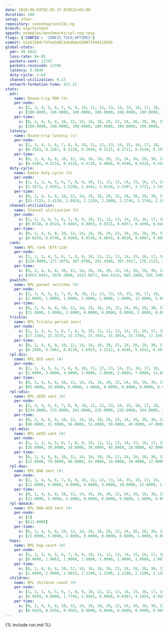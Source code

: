 ```yaml
---
date: 2018-06-03T02:02:37.878521+02:00
duration: 240
setup: other
repository: simonduq/contiki-ng
branch: wip/testbed
xppath: examples/benchmarks/rpl-req-resp
flags: {'CONFIG': 'CONFIG_TSCH_OPTIMS2'}
commit: b1a6120dcfd7ee5d8114edbda53007f444125b5b
global-stats:
  pdr: 99.9922
  loss-rate: 8e-05
  packets-sent: 12747
  packets-received: 12746
  latency: 0.4040
  duty-cycle: 2.64
  channel-utilization: 0.13
  network-formation-time: 432.22
stats:
  pdr:
    name: Round-trip PDR (%)
    per-node:
      x: [2, 3, 4, 5, 6, 7, 8, 9, 10, 11, 12, 13, 14, 15, 16, 17, 18, 19, 20, 21, 22, 23, 24, 25]
      y: [100.0000, 100.0000, 100.0000, 100.0000, 100.0000, 100.0000, 100.0000, 100.0000, 99.8188, 100.0000, 100.0000, 100.0000, 100.0000, 100.0000, 100.0000, 100.0000, 100.0000, 100.0000, 100.0000, 100.0000, 100.0000, 100.0000, 100.0000, 100.0000]
    per-time:
      x: [0, 2, 4, 6, 8, 10, 12, 14, 16, 18, 20, 22, 24, 26, 28, 30, 32, 34, 36, 38, 40, 42, 44, 46, 48, 50, 52, 54, 56, 58, 60, 62, 64, 66, 68, 70, 72, 74, 76, 78, 80, 82, 84, 86, 88, 90, 92, 94, 96, 98, 100, 102, 104, 106, 108, 110, 112, 114, 116, 118, 120, 122, 124, 126, 128, 130, 132, 134, 136, 138, 140, 142, 144, 146, 148, 150, 152, 154, 156, 158, 160, 162, 164, 166, 168, 170, 172, 174, 176, 178, 180, 182, 184, 186, 188, 190, 192, 194, 196, 198, 200, 202, 204, 206, 208, 210, 212]
      y: [100.0000, 100.0000, 100.0000, 100.0000, 100.0000, 100.0000, 100.0000, 100.0000, 100.0000, 100.0000, 100.0000, 100.0000, 100.0000, 100.0000, 100.0000, 100.0000, 100.0000, 100.0000, 100.0000, 100.0000, 99.1667, 100.0000, 100.0000, 100.0000, 100.0000, 100.0000, 100.0000, 100.0000, 100.0000, 100.0000, 100.0000, 100.0000, 100.0000, 100.0000, 100.0000, 100.0000, 100.0000, 100.0000, 100.0000, 100.0000, 100.0000, 100.0000, 100.0000, 100.0000, 100.0000, 100.0000, 100.0000, 100.0000, 100.0000, 100.0000, 100.0000, 100.0000, 100.0000, 100.0000, 100.0000, 100.0000, 100.0000, 100.0000, 100.0000, 100.0000, 100.0000, 100.0000, 100.0000, 100.0000, 100.0000, 100.0000, 100.0000, 100.0000, 100.0000, 100.0000, 100.0000, 100.0000, 100.0000, 100.0000, 100.0000, 100.0000, 100.0000, 100.0000, 100.0000, 100.0000, 100.0000, 100.0000, 100.0000, 100.0000, 100.0000, 100.0000, 100.0000, 100.0000, 100.0000, 100.0000, 100.0000, 100.0000, 100.0000, 100.0000, 100.0000, 100.0000, 100.0000, 100.0000, 100.0000, 100.0000, 100.0000, 100.0000, 100.0000, 100.0000, 100.0000, 100.0000, 100.0000]
  latency:
    name: Round-trip latency (s)
    per-node:
      x: [2, 3, 4, 5, 6, 7, 8, 9, 10, 11, 12, 13, 14, 15, 16, 17, 18, 19, 20, 21, 22, 23, 24, 25]
      y: [0.2543, 0.2267, 0.2128, 0.2699, 0.2125, 0.2711, 0.4149, 0.3978, 0.3142, 0.3684, 0.2726, 0.3755, 0.4445, 0.4274, 0.3606, 0.4866, 0.4746, 0.4397, 0.5336, 0.5204, 0.5033, 0.6073, 0.6489, 0.6207]
    per-time:
      x: [0, 2, 4, 6, 8, 10, 12, 14, 16, 18, 20, 22, 24, 26, 28, 30, 32, 34, 36, 38, 40, 42, 44, 46, 48, 50, 52, 54, 56, 58, 60, 62, 64, 66, 68, 70, 72, 74, 76, 78, 80, 82, 84, 86, 88, 90, 92, 94, 96, 98, 100, 102, 104, 106, 108, 110, 112, 114, 116, 118, 120, 122, 124, 126, 128, 130, 132, 134, 136, 138, 140, 142, 144, 146, 148, 150, 152, 154, 156, 158, 160, 162, 164, 166, 168, 170, 172, 174, 176, 178, 180, 182, 184, 186, 188, 190, 192, 194, 196, 198, 200, 202, 204, 206, 208, 210, 212]
      y: [0.4305, 0.4216, 0.4126, 0.4130, 0.4068, 0.4340, 0.4316, 0.4183, 0.4303, 0.4480, 0.4742, 0.4330, 0.4348, 0.4368, 0.4161, 0.4182, 0.4256, 0.4063, 0.4135, 0.4353, 0.4182, 0.4138, 0.4055, 0.4173, 0.4220, 0.4047, 0.4010, 0.4252, 0.3945, 0.4135, 0.4208, 0.4223, 0.4045, 0.4048, 0.4063, 0.3862, 0.3776, 0.4006, 0.3911, 0.4047, 0.4062, 0.4014, 0.3742, 0.4063, 0.4461, 0.4458, 0.4250, 0.3820, 0.3844, 0.3779, 0.3915, 0.3613, 0.3952, 0.3728, 0.3833, 0.3901, 0.4030, 0.3763, 0.3858, 0.3779, 0.3718, 0.3619, 0.3948, 0.4073, 0.4209, 0.4101, 0.4028, 0.3964, 0.4087, 0.3934, 0.3944, 0.3902, 0.4055, 0.3949, 0.3993, 0.3905, 0.3806, 0.3885, 0.3671, 0.3796, 0.4202, 0.4415, 0.4341, 0.4087, 0.4019, 0.4070, 0.3845, 0.3861, 0.3931, 0.3805, 0.4095, 0.4040, 0.3967, 0.3718, 0.3910, 0.3679, 0.3752, 0.3969, 0.3854, 0.4161, 0.3892, 0.4054, 0.3972, 0.3918, 0.4117, 0.4286, 0.4411]
  duty-cycle:
    name: Radio duty cycle (%)
    per-node:
      x: [1, 2, 3, 4, 5, 6, 7, 8, 9, 10, 11, 12, 13, 14, 15, 16, 17, 18, 19, 20, 21, 22, 23, 24, 25]
      y: [2.2671, 2.4551, 2.5298, 2.4442, 2.6318, 2.5307, 3.1731, 2.5448, 2.4011, 2.3040, 2.5127, 2.4886, 2.7441, 2.4704, 2.6775, 2.7043, 2.5307, 2.6635, 2.6649, 2.5435, 2.6845, 2.5953, 2.7994, 2.6412, 2.7178]
    per-time:
      x: [0, 2, 4, 6, 8, 10, 12, 14, 16, 18, 20, 22, 24, 26, 28, 30, 32, 34, 36, 38, 40, 42, 44, 46, 48, 50, 52, 54, 56, 58, 60, 62, 64, 66, 68, 70, 72, 74, 76, 78, 80, 82, 84, 86, 88, 90, 92, 94, 96, 98, 100, 102, 104, 106, 108, 110, 112, 114, 116, 118, 120, 122, 124, 126, 128, 130, 132, 134, 136, 138, 140, 142, 144, 146, 148, 150, 152, 154, 156, 158, 160, 162, 164, 166, 168, 170, 172, 174, 176, 178, 180, 182, 184, 186, 188, 190, 192, 194, 196, 198, 200, 202, 204, 206, 208, 210, 212, 214, 216, 218, 220, 222, 224, 226, 228, 230, 232, 234, 236, 238, 240]
      y: [51.7125, 3.4138, 2.8928, 2.1239, 2.2000, 2.1746, 2.1744, 2.1855, 2.1657, 2.1750, 2.1795, 2.1831, 2.1665, 2.1867, 2.2007, 2.2043, 2.1793, 2.1847, 2.1631, 2.1880, 2.1822, 2.1648, 2.1860, 2.1797, 2.1791, 2.1844, 2.1851, 2.1768, 2.1829, 2.1892, 2.1733, 2.1831, 2.1656, 2.1654, 2.1943, 2.1777, 2.1715, 2.1732, 2.1702, 2.1600, 2.1685, 2.1752, 2.1740, 2.2110, 2.1844, 2.1862, 2.9395, 3.0369, 3.1075, 3.0418, 2.2022, 2.1858, 2.1689, 2.1872, 2.1789, 2.1714, 2.1817, 2.1681, 2.1899, 2.1627, 2.1906, 2.1862, 2.1891, 2.1705, 2.1650, 2.1779, 2.1735, 2.1835, 2.1851, 2.1819, 2.1771, 2.1690, 2.1778, 2.1651, 2.1625, 2.1771, 2.1818, 2.1759, 2.1860, 2.1712, 2.1649, 2.1645, 2.1503, 2.1832, 2.1986, 2.2289, 2.2244, 2.2254, 2.1992, 2.2196, 2.1689, 2.1802, 2.1793, 2.1805, 2.1921, 2.1692, 2.1778, 2.1809, 2.1917, 2.1838, 2.1825, 2.1667, 2.1731, 2.1770, 2.1879, 2.1846, 2.1760, 2.1953, 2.1793, 2.2444, 2.1888, 2.1004, 2.0470, 2.1432, 2.2060, 2.2604, 2.1949, 2.0871, 2.0380, 2.0256, null]
  channel-utilization:
    name: Channel utilization (%)
    per-node:
      x: [1, 2, 3, 4, 5, 6, 7, 8, 9, 10, 11, 12, 13, 14, 15, 16, 17, 18, 19, 20, 21, 22, 23, 24, 25]
      y: [0.0738, 0.0324, 0.0465, 0.0893, 0.0325, 0.0457, 0.4396, 0.0489, 0.0348, 0.0419, 0.0388, 0.0563, 0.0541, 0.0353, 0.1547, 0.1378, 0.0528, 0.0629, 0.0499, 0.0425, 0.0540, 0.0651, 0.0414, 0.0324, 0.0332]
    per-time:
      x: [0, 2, 4, 6, 8, 10, 12, 14, 16, 18, 20, 22, 24, 26, 28, 30, 32, 34, 36, 38, 40, 42, 44, 46, 48, 50, 52, 54, 56, 58, 60, 62, 64, 66, 68, 70, 72, 74, 76, 78, 80, 82, 84, 86, 88, 90, 92, 94, 96, 98, 100, 102, 104, 106, 108, 110, 112, 114, 116, 118, 120, 122, 124, 126, 128, 130, 132, 134, 136, 138, 140, 142, 144, 146, 148, 150, 152, 154, 156, 158, 160, 162, 164, 166, 168, 170, 172, 174, 176, 178, 180, 182, 184, 186, 188, 190, 192, 194, 196, 198, 200, 202, 204, 206, 208, 210, 212, 214, 216, 218, 220, 222, 224, 226, 228, 230, 232, 234, 236, 238, 240]
      y: [0.0250, 0.0796, 0.0389, 0.0530, 0.0859, 0.0820, 0.0807, 0.0850, 0.0798, 0.0822, 0.0857, 0.0856, 0.0805, 0.0891, 0.0930, 0.0948, 0.0854, 0.0858, 0.0788, 0.0880, 0.0856, 0.0798, 0.0866, 0.0843, 0.0826, 0.0867, 0.0858, 0.0830, 0.0856, 0.0878, 0.0814, 0.0859, 0.0792, 0.0788, 0.0894, 0.0829, 0.0801, 0.0815, 0.0798, 0.0768, 0.0792, 0.0828, 0.0806, 0.0926, 0.0837, 0.0830, 0.3837, 0.3918, 0.4249, 0.4008, 0.0882, 0.0831, 0.0781, 0.0823, 0.0812, 0.0802, 0.0832, 0.0796, 0.0868, 0.0759, 0.0861, 0.0843, 0.0864, 0.0791, 0.0784, 0.0824, 0.0809, 0.0863, 0.0864, 0.0836, 0.0825, 0.0806, 0.0820, 0.0784, 0.0786, 0.0820, 0.0858, 0.0816, 0.0845, 0.0790, 0.0784, 0.0792, 0.0734, 0.0851, 0.0900, 0.0966, 0.0937, 0.0948, 0.0854, 0.0931, 0.0774, 0.0819, 0.0819, 0.0825, 0.0856, 0.0770, 0.0802, 0.0795, 0.0841, 0.0833, 0.0836, 0.0788, 0.0806, 0.0820, 0.0852, 0.0841, 0.0807, 0.0893, 0.0830, 0.0595, 0.0254, 0.0025, 0.0281, 0.0530, 0.0783, 0.0974, 0.0837, 0.0444, 0.0261, 0.0221, null]
  rank:
    name: RPL rank (ETX-128)
    per-node:
      x: [1, 2, 3, 4, 5, 6, 7, 8, 9, 10, 11, 12, 13, 14, 15, 16, 17, 18, 19, 20, 21, 22, 23, 24, 25]
      y: [128.0000, 277.1079, 307.0708, 261.4500, 307.3417, 278.1125, 270.6421, 2966.3629, 1817.3868, 965.2317, 704.8672, 388.2614, 2025.0824, 3329.9042, 502.0868, 1814.8468, 575.1800, 4043.4104, 2926.4380, 3872.7164, 687.3195, 2971.4517, 1800.2907, 1836.8588, 844.9516]
    per-time:
      x: [0, 2, 4, 6, 8, 10, 12, 14, 16, 18, 20, 22, 24, 26, 28, 30, 32, 34, 36, 38, 40, 42, 44, 46, 48, 50, 52, 54, 56, 58, 60, 62, 64, 66, 68, 70, 72, 74, 76, 78, 80, 82, 84, 86, 88, 90, 92, 94, 96, 98, 100, 102, 104, 106, 108, 110, 112, 114, 116, 118, 120, 122, 124, 126, 128, 130, 132, 134, 136, 138, 140, 142, 144, 146, 148, 150, 152, 154, 156, 158, 160, 162, 164, 166, 168, 170, 172, 174, 176, 178, 180, 182, 184, 186, 188, 190, 192, 194, 196, 198, 200, 202, 204, 206, 208, 210, 212, 214, 216, 218, 220, 222, 224, 226, 228, 230, 232, 234, 236, 238, 240]
      y: [4553.6842, 5076.3800, 3413.8077, 844.4314, 665.1000, 591.3400, 561.9020, 531.5400, 508.8000, 511.6600, 492.8800, 481.8235, 473.3800, 528.7059, 534.3725, 531.3922, 527.9216, 526.5490, 527.6923, 503.7800, 504.1154, 487.5686, 472.5600, 464.3725, 471.7647, 474.5000, 485.6000, 510.7000, 524.5200, 546.1154, 538.5882, 538.7647, 503.2308, 519.0784, 513.7400, 509.4510, 495.9804, 484.3333, 480.2000, 474.7885, 463.1961, 463.1961, 467.7692, 463.9800, 463.5200, 468.9800, 325.7048, 292.0821, 289.1867, 292.3489, 491.1667, 469.5000, 465.6400, 448.9800, 451.2800, 453.8077, 445.7059, 447.9600, 449.6400, 457.5000, 453.3000, 457.1346, 448.1200, 448.3922, 453.4400, 452.5800, 470.4706, 467.0962, 450.3800, 446.4510, 452.2000, 455.1600, 459.5490, 452.5577, 444.9200, 447.5600, 454.4706, 451.4200, 459.4706, 475.7800, 484.6600, 487.7647, 486.8679, 483.4200, 484.9091, 486.4200, 515.4800, 508.0980, 501.1000, 502.6078, 503.9259, 459.9600, 466.9000, 469.0800, 474.1923, 456.7400, 458.9600, 448.1176, 444.4510, 445.9038, 438.3800, 444.7800, 453.0392, 455.7059, 449.5294, 444.1400, 445.8235, 457.2115, 449.4510, 202.2331, 178.7684, 280.8686, 964.7609, 14713.2821, 19451.8925, 16011.7978, 8836.7361, 5177.5088, 3103.9615, 626.4286, null]
  pswitch:
    name: RPL parent switches (#)
    per-node:
      x: [2, 3, 4, 5, 6, 7, 8, 9, 10, 11, 12, 13, 14, 15, 16, 17, 18, 19, 20, 21, 22, 23, 24, 25]
      y: [2.0000, 1.0000, 1.0000, 1.0000, 1.0000, 1.0000, 12.0000, 5.0000, 6.0000, 2.0000, 2.0000, 11.0000, 14.0000, 3.0000, 5.0000, 11.0000, 20.0000, 15.0000, 20.0000, 3.0000, 13.0000, 18.0000, 15.0000, 10.0000]
    per-time:
      x: [0, 2, 4, 6, 8, 10, 12, 14, 16, 18, 20, 22, 24, 26, 28, 30, 32, 34, 36, 38, 40, 42, 44, 46, 48, 50, 52, 54, 56, 58, 60, 62, 64, 66, 68, 70, 72, 74, 76, 78, 80, 82, 84, 86, 88, 90, 92, 94, 96, 98, 100, 102, 104, 106, 108, 110, 112, 114, 116, 118, 120, 122, 124, 126, 128, 130, 132, 134, 136, 138, 140, 142, 144, 146, 148, 150, 152, 154, 156, 158, 160, 162, 164, 166, 168, 170, 172, 174, 176, 178, 180, 182, 184, 186, 188, 190, 192, 194, 196, 198, 200, 202, 204, 206, 208, 210, 212, 214, 216, 218, 220, 222, 224, 226, 228, 230, 232, 234, 236, 238, 240]
      y: [21.0000, 5.0000, 2.0000, 0.0000, 0.0000, 0.0000, 1.0000, 0.0000, 0.0000, 0.0000, 1.0000, 0.0000, 0.0000, 1.0000, 1.0000, 1.0000, 1.0000, 2.0000, 1.0000, 1.0000, 1.0000, 1.0000, 0.0000, 1.0000, 1.0000, 0.0000, 0.0000, 0.0000, 1.0000, 1.0000, 1.0000, 3.0000, 0.0000, 1.0000, 1.0000, 0.0000, 1.0000, 1.0000, 1.0000, 1.0000, 1.0000, 1.0000, 2.0000, 0.0000, 0.0000, 0.0000, 0.0000, 0.0000, 0.0000, 1.0000, 3.0000, 2.0000, 0.0000, 0.0000, 0.0000, 2.0000, 1.0000, 0.0000, 0.0000, 0.0000, 0.0000, 2.0000, 0.0000, 1.0000, 0.0000, 0.0000, 2.0000, 1.0000, 0.0000, 1.0000, 0.0000, 0.0000, 2.0000, 1.0000, 0.0000, 0.0000, 1.0000, 0.0000, 1.0000, 0.0000, 0.0000, 1.0000, 3.0000, 2.0000, 3.0000, 0.0000, 0.0000, 1.0000, 0.0000, 1.0000, 4.0000, 0.0000, 0.0000, 0.0000, 2.0000, 0.0000, 0.0000, 1.0000, 1.0000, 2.0000, 0.0000, 0.0000, 1.0000, 1.0000, 1.0000, 0.0000, 2.0000, 2.0000, 1.0000, 0.0000, 0.0000, 1.0000, 7.0000, 13.0000, 25.0000, 23.0000, 10.0000, 3.0000, 1.0000, 1.0000, 0.0000]
  trickle:
    name: RPL Trickle period (min)
    per-node:
      x: [1, 2, 3, 4, 5, 6, 7, 8, 9, 10, 11, 12, 13, 14, 15, 16, 17, 18, 19, 20, 21, 22, 23, 24, 25]
      y: [17.2383, 15.3575, 15.3793, 15.3941, 15.3054, 15.7366, 17.1691, 15.7894, 15.3625, 15.2340, 15.2623, 15.1807, 14.6674, 14.3690, 15.2692, 14.8810, 15.3595, 16.0325, 14.5879, 14.1750, 15.3880, 14.1942, 15.0113, 14.7574, 15.4591]
    per-time:
      x: [0, 2, 4, 6, 8, 10, 12, 14, 16, 18, 20, 22, 24, 26, 28, 30, 32, 34, 36, 38, 40, 42, 44, 46, 48, 50, 52, 54, 56, 58, 60, 62, 64, 66, 68, 70, 72, 74, 76, 78, 80, 82, 84, 86, 88, 90, 92, 94, 96, 98, 100, 102, 104, 106, 108, 110, 112, 114, 116, 118, 120, 122, 124, 126, 128, 130, 132, 134, 136, 138, 140, 142, 144, 146, 148, 150, 152, 154, 156, 158, 160, 162, 164, 166, 168, 170, 172, 174, 176, 178, 180, 182, 184, 186, 188, 190, 192, 194, 196, 198, 200, 202, 204, 206, 208, 210, 212, 214, 216, 218, 220, 222, 224, 226, 228, 230, 232, 234, 236, 238, 240]
      y: [0.2946, 0.5461, 0.8139, 1.6919, 3.2222, 4.4346, 5.3542, 8.3012, 8.4760, 9.2624, 9.7867, 14.2209, 16.7772, 17.3049, 17.4763, 17.4763, 17.4763, 17.4763, 17.4763, 17.4763, 17.4763, 17.4763, 17.4763, 17.4763, 17.4763, 17.4763, 17.4763, 17.4763, 17.4763, 17.4763, 17.4763, 17.4763, 17.4763, 17.4763, 17.4763, 17.4763, 17.4763, 17.4763, 17.4763, 17.4763, 17.4763, 17.4763, 17.4763, 17.4763, 17.4763, 17.4763, 17.4763, 17.4763, 17.4763, 17.4763, 17.4763, 17.4763, 17.4763, 17.4763, 17.4763, 17.4763, 17.4763, 17.4763, 17.4763, 17.4763, 17.4763, 17.4763, 17.4763, 17.4763, 17.4763, 17.4763, 17.4763, 17.4763, 17.4763, 17.4763, 17.4763, 17.4763, 17.4763, 17.4763, 17.4763, 17.4763, 17.4763, 17.4763, 17.4763, 17.4763, 17.4763, 17.4763, 17.4763, 17.4763, 17.4763, 17.4763, 17.4763, 17.4763, 17.4763, 17.4763, 17.4763, 17.4763, 17.4763, 17.4763, 17.4763, 17.4763, 17.4763, 17.4763, 17.4763, 17.4763, 17.4763, 17.4763, 17.4763, 17.4763, 17.4763, 17.4763, 17.4763, 17.4763, 17.4763, 17.4763, 17.4763, 17.4763, 16.8655, 5.3388, 3.4177, 2.5711, 1.2478, 2.3618, 3.0720, 3.6836, null]
  rpl-dis:
    name: RPL DIS sent (#)
    per-node:
      x: [2, 3, 4, 5, 6, 7, 8, 9, 10, 11, 12, 13, 14, 15, 16, 17, 18, 19, 20, 21, 22, 23, 24, 25]
      y: [1.0000, 3.0000, 4.0000, 3.0000, 2.0000, 2.0000, 7.0000, 14.0000, 5.0000, 3.0000, 2.0000, 6.0000, 5.0000, 4.0000, 4.0000, 3.0000, 10.0000, 9.0000, 8.0000, 4.0000, 6.0000, 10.0000, 8.0000, 6.0000]
    per-time:
      x: [0, 2, 4, 6, 8, 10, 12, 14, 16, 18, 20, 22, 24, 26, 28, 30, 32, 34, 36, 38, 40, 42, 44, 46, 48, 50, 52, 54, 56, 58, 60, 62, 64, 66, 68, 70, 72, 74, 76, 78, 80, 82, 84, 86, 88, 90, 92, 94, 96, 98, 100, 102, 104, 106, 108, 110, 112, 114, 116, 118, 120, 122, 124, 126, 128, 130, 132, 134, 136, 138, 140, 142, 144, 146, 148, 150, 152, 154, 156, 158, 160, 162, 164, 166, 168, 170, 172, 174, 176, 178, 180, 182, 184, 186, 188, 190, 192, 194, 196, 198, 200, 202, 204, 206, 208, 210, 212, 214, 216, 218, 220, 222, 224, 226, 228, 230, 232, 234, 236]
      y: [85.0000, 18.0000, 6.0000, 1.0000, 0.0000, 0.0000, 0.0000, 0.0000, 0.0000, 0.0000, 0.0000, 0.0000, 0.0000, 0.0000, 0.0000, 0.0000, 0.0000, 0.0000, 0.0000, 0.0000, 0.0000, 0.0000, 0.0000, 0.0000, 0.0000, 0.0000, 0.0000, 0.0000, 0.0000, 0.0000, 0.0000, 0.0000, 0.0000, 0.0000, 0.0000, 0.0000, 0.0000, 0.0000, 0.0000, 0.0000, 0.0000, 0.0000, 0.0000, 0.0000, 0.0000, 0.0000, 0.0000, 0.0000, 0.0000, 0.0000, 0.0000, 0.0000, 0.0000, 0.0000, 0.0000, 0.0000, 0.0000, 0.0000, 0.0000, 0.0000, 0.0000, 0.0000, 0.0000, 0.0000, 0.0000, 0.0000, 0.0000, 0.0000, 0.0000, 0.0000, 0.0000, 0.0000, 0.0000, 0.0000, 0.0000, 0.0000, 0.0000, 0.0000, 0.0000, 0.0000, 0.0000, 0.0000, 0.0000, 0.0000, 0.0000, 0.0000, 0.0000, 0.0000, 0.0000, 0.0000, 0.0000, 0.0000, 0.0000, 0.0000, 0.0000, 0.0000, 0.0000, 0.0000, 0.0000, 0.0000, 0.0000, 0.0000, 0.0000, 0.0000, 0.0000, 0.0000, 0.0000, 0.0000, 0.0000, 0.0000, 0.0000, 0.0000, 1.0000, 4.0000, 6.0000, 4.0000, 2.0000, 1.0000, 1.0000]
  rpl-udio:
    name: RPL uDIO sent (#)
    per-node:
      x: [2, 3, 4, 5, 6, 7, 8, 9, 10, 11, 12, 13, 14, 15, 16, 17, 18, 19, 20, 21, 22, 23, 24, 25]
      y: [234.0000, 233.0000, 201.0000, 235.0000, 235.0000, 164.0000, 235.0000, 236.0000, 229.0000, 237.0000, 228.0000, 243.0000, 231.0000, 192.0000, 162.0000, 229.0000, 225.0000, 234.0000, 250.0000, 231.0000, 223.0000, 217.0000, 201.0000, 192.0000]
    per-time:
      x: [0, 2, 4, 6, 8, 10, 12, 14, 16, 18, 20, 22, 24, 26, 28, 30, 32, 34, 36, 38, 40, 42, 44, 46, 48, 50, 52, 54, 56, 58, 60, 62, 64, 66, 68, 70, 72, 74, 76, 78, 80, 82, 84, 86, 88, 90, 92, 94, 96, 98, 100, 102, 104, 106, 108, 110, 112, 114, 116, 118, 120, 122, 124, 126, 128, 130, 132, 134, 136, 138, 140, 142, 144, 146, 148, 150, 152, 154, 156, 158, 160, 162, 164, 166, 168, 170, 172, 174, 176, 178, 180, 182, 184, 186, 188, 190, 192, 194, 196, 198, 200, 202, 204, 206, 208, 210, 212, 214, 216, 218, 220, 222, 224, 226, 228, 230, 232, 234, 236, 238, 240]
      y: [80.0000, 61.0000, 56.0000, 51.0000, 50.0000, 49.0000, 47.0000, 46.0000, 49.0000, 48.0000, 49.0000, 48.0000, 51.0000, 44.0000, 46.0000, 50.0000, 50.0000, 44.0000, 44.0000, 40.0000, 34.0000, 36.0000, 49.0000, 43.0000, 50.0000, 43.0000, 41.0000, 34.0000, 36.0000, 53.0000, 45.0000, 48.0000, 41.0000, 41.0000, 35.0000, 36.0000, 47.0000, 48.0000, 46.0000, 48.0000, 39.0000, 39.0000, 32.0000, 35.0000, 43.0000, 48.0000, 57.0000, 42.0000, 35.0000, 33.0000, 34.0000, 42.0000, 47.0000, 45.0000, 47.0000, 48.0000, 34.0000, 33.0000, 36.0000, 44.0000, 47.0000, 46.0000, 43.0000, 45.0000, 29.0000, 37.0000, 40.0000, 49.0000, 39.0000, 49.0000, 45.0000, 40.0000, 33.0000, 30.0000, 45.0000, 44.0000, 47.0000, 49.0000, 42.0000, 34.0000, 30.0000, 34.0000, 51.0000, 45.0000, 46.0000, 49.0000, 44.0000, 38.0000, 35.0000, 48.0000, 43.0000, 48.0000, 50.0000, 39.0000, 31.0000, 36.0000, 39.0000, 46.0000, 52.0000, 49.0000, 42.0000, 40.0000, 38.0000, 36.0000, 43.0000, 48.0000, 44.0000, 50.0000, 48.0000, 42.0000, 33.0000, 38.0000, 58.0000, 57.0000, 80.0000, 69.0000, 60.0000, 44.0000, 44.0000, 27.0000, 0.0000]
  rpl-mdio:
    name: RPL mDIO sent (#)
    per-node:
      x: [1, 2, 3, 4, 5, 6, 7, 8, 9, 10, 11, 12, 13, 14, 15, 16, 17, 18, 19, 20, 21, 22, 23, 24, 25]
      y: [26.0000, 36.0000, 38.0000, 36.0000, 40.0000, 28.0000, 42.0000, 34.0000, 29.0000, 39.0000, 40.0000, 42.0000, 38.0000, 35.0000, 42.0000, 36.0000, 42.0000, 28.0000, 31.0000, 31.0000, 38.0000, 34.0000, 32.0000, 36.0000, 36.0000]
    per-time:
      x: [0, 2, 4, 6, 8, 10, 12, 14, 16, 18, 20, 22, 24, 26, 28, 30, 32, 34, 36, 38, 40, 42, 44, 46, 48, 50, 52, 54, 56, 58, 60, 62, 64, 66, 68, 70, 72, 74, 76, 78, 80, 82, 84, 86, 88, 90, 92, 94, 96, 98, 100, 102, 104, 106, 108, 110, 112, 114, 116, 118, 120, 122, 124, 126, 128, 130, 132, 134, 136, 138, 140, 142, 144, 146, 148, 150, 152, 154, 156, 158, 160, 162, 164, 166, 168, 170, 172, 174, 176, 178, 180, 182, 184, 186, 188, 190, 192, 194, 196, 198, 200, 202, 204, 206, 208, 210, 212, 214, 216, 218, 220, 222, 224, 226, 228, 230, 232, 234, 236, 238, 240]
      y: [12.0000, 79.0000, 88.0000, 43.0000, 24.0000, 10.0000, 12.0000, 7.0000, 5.0000, 9.0000, 5.0000, 6.0000, 1.0000, 2.0000, 0.0000, 2.0000, 3.0000, 4.0000, 7.0000, 5.0000, 3.0000, 0.0000, 0.0000, 1.0000, 8.0000, 1.0000, 6.0000, 4.0000, 3.0000, 2.0000, 0.0000, 1.0000, 0.0000, 5.0000, 3.0000, 6.0000, 7.0000, 2.0000, 1.0000, 0.0000, 1.0000, 2.0000, 7.0000, 5.0000, 6.0000, 4.0000, 0.0000, 1.0000, 1.0000, 1.0000, 1.0000, 5.0000, 4.0000, 9.0000, 2.0000, 1.0000, 1.0000, 1.0000, 0.0000, 1.0000, 4.0000, 4.0000, 9.0000, 3.0000, 0.0000, 2.0000, 2.0000, 1.0000, 4.0000, 3.0000, 5.0000, 6.0000, 3.0000, 1.0000, 1.0000, 1.0000, 0.0000, 4.0000, 5.0000, 11.0000, 3.0000, 0.0000, 0.0000, 1.0000, 2.0000, 4.0000, 5.0000, 1.0000, 4.0000, 6.0000, 1.0000, 1.0000, 2.0000, 1.0000, 3.0000, 5.0000, 4.0000, 4.0000, 4.0000, 3.0000, 0.0000, 1.0000, 3.0000, 1.0000, 5.0000, 6.0000, 5.0000, 3.0000, 1.0000, 1.0000, 0.0000, 0.0000, 31.0000, 57.0000, 54.0000, 51.0000, 34.0000, 36.0000, 26.0000, 19.0000, 2.0000]
  rpl-dao:
    name: RPL DAO sent (#)
    per-node:
      x: [2, 3, 4, 5, 6, 7, 8, 9, 10, 11, 12, 13, 14, 15, 16, 17, 18, 19, 20, 21, 22, 23, 24, 25]
      y: [11.0000, 9.0000, 9.0000, 9.0000, 9.0000, 10.0000, 52.0000, 11.0000, 16.0000, 9.0000, 11.0000, 38.0000, 51.0000, 10.0000, 29.0000, 14.0000, 63.0000, 48.0000, 66.0000, 9.0000, 51.0000, 35.0000, 33.0000, 14.0000]
    per-time:
      x: [0, 2, 4, 6, 8, 10, 12, 14, 16, 18, 20, 22, 24, 26, 28, 30, 32, 34, 36, 38, 40, 42, 44, 46, 48, 50, 52, 54, 56, 58, 60, 62, 64, 66, 68, 70, 72, 74, 76, 78, 80, 82, 84, 86, 88, 90, 92, 94, 96, 98, 100, 102, 104, 106, 108, 110, 112, 114, 116, 118, 120, 122, 124, 126, 128, 130, 132, 134, 136, 138, 140, 142, 144, 146, 148, 150, 152, 154, 156, 158, 160, 162, 164, 166, 168, 170, 172, 174, 176, 178, 180, 182, 184, 186, 188, 190, 192, 194, 196, 198, 200, 202, 204, 206, 208, 210, 212, 214, 216, 218, 220, 222, 224, 226, 228, 230, 232, 234, 236, 238, 240]
      y: [21.0000, 5.0000, 2.0000, 0.0000, 0.0000, 0.0000, 1.0000, 0.0000, 0.0000, 0.0000, 1.0000, 0.0000, 0.0000, 1.0000, 15.0000, 4.0000, 3.0000, 3.0000, 1.0000, 1.0000, 2.0000, 1.0000, 0.0000, 1.0000, 1.0000, 0.0000, 0.0000, 0.0000, 13.0000, 3.0000, 3.0000, 3.0000, 0.0000, 1.0000, 3.0000, 1.0000, 1.0000, 2.0000, 1.0000, 1.0000, 1.0000, 1.0000, 3.0000, 9.0000, 1.0000, 0.0000, 2.0000, 0.0000, 1.0000, 3.0000, 4.0000, 3.0000, 0.0000, 1.0000, 0.0000, 1.0000, 1.0000, 8.0000, 1.0000, 0.0000, 2.0000, 2.0000, 1.0000, 3.0000, 2.0000, 2.0000, 3.0000, 1.0000, 0.0000, 1.0000, 1.0000, 6.0000, 4.0000, 2.0000, 0.0000, 1.0000, 1.0000, 3.0000, 3.0000, 1.0000, 2.0000, 1.0000, 2.0000, 3.0000, 4.0000, 5.0000, 3.0000, 1.0000, 1.0000, 2.0000, 4.0000, 0.0000, 2.0000, 1.0000, 2.0000, 0.0000, 0.0000, 1.0000, 4.0000, 4.0000, 5.0000, 1.0000, 2.0000, 3.0000, 3.0000, 0.0000, 4.0000, 3.0000, 2.0000, 0.0000, 0.0000, 5.0000, 39.0000, 75.0000, 129.0000, 80.0000, 34.0000, 12.0000, 3.0000, 1.0000, 0.0000]
  rpl-daoack:
    name: RPL DAO-ACK sent (#)
    per-node:
      x: [1]
      y: [611.0000]
    per-time:
      x: [0, 2, 4, 6, 8, 10, 12, 14, 16, 18, 20, 22, 24, 26, 28, 30, 32, 34, 36, 38, 40, 42, 44, 46, 48, 50, 52, 54, 56, 58, 60, 62, 64, 66, 68, 70, 72, 74, 76, 78, 80, 82, 84, 86, 88, 90, 92, 94, 96, 98, 100, 102, 104, 106, 108, 110, 112, 114, 116, 118, 120, 122, 124, 126, 128, 130, 132, 134, 136, 138, 140, 142, 144, 146, 148, 150, 152, 154, 156, 158, 160, 162, 164, 166, 168, 170, 172, 174, 176, 178, 180, 182, 184, 186, 188, 190, 192, 194, 196, 198, 200, 202, 204, 206, 208, 210, 212, 214, 216, 218, 220, 222, 224, 226, 228, 230, 232, 234, 236, 238, 240]
      y: [21.0000, 5.0000, 2.0000, 0.0000, 0.0000, 0.0000, 1.0000, 0.0000, 0.0000, 0.0000, 1.0000, 0.0000, 0.0000, 1.0000, 15.0000, 5.0000, 3.0000, 2.0000, 1.0000, 1.0000, 2.0000, 1.0000, 0.0000, 1.0000, 1.0000, 0.0000, 0.0000, 0.0000, 14.0000, 2.0000, 3.0000, 3.0000, 0.0000, 1.0000, 4.0000, 0.0000, 1.0000, 2.0000, 1.0000, 1.0000, 1.0000, 1.0000, 3.0000, 9.0000, 1.0000, 0.0000, 2.0000, 0.0000, 1.0000, 3.0000, 4.0000, 3.0000, 0.0000, 1.0000, 0.0000, 1.0000, 1.0000, 8.0000, 1.0000, 0.0000, 2.0000, 2.0000, 1.0000, 3.0000, 3.0000, 1.0000, 3.0000, 1.0000, 0.0000, 1.0000, 1.0000, 6.0000, 4.0000, 2.0000, 0.0000, 1.0000, 2.0000, 2.0000, 3.0000, 1.0000, 2.0000, 1.0000, 2.0000, 3.0000, 4.0000, 5.0000, 3.0000, 2.0000, 0.0000, 2.0000, 4.0000, 0.0000, 2.0000, 1.0000, 2.0000, 0.0000, 0.0000, 2.0000, 3.0000, 5.0000, 5.0000, 0.0000, 2.0000, 3.0000, 3.0000, 0.0000, 4.0000, 3.0000, 2.0000, 0.0000, 0.0000, 5.0000, 43.0000, 79.0000, 118.0000, 80.0000, 31.0000, 12.0000, 3.0000, 1.0000, 0.0000]
  hops:
    name: RPL hop count (#)
    per-node:
      x: [1, 2, 3, 4, 5, 6, 7, 8, 9, 10, 11, 12, 13, 14, 15, 16, 17, 18, 19, 20, 21, 22, 23, 24, 25]
      y: [0.0000, 1.0063, 1.0000, 1.0000, 1.0000, 1.0000, 1.0000, 2.0013, 2.0408, 1.9924, 2.0000, 1.0063, 2.0019, 2.9530, 2.0089, 2.0057, 2.0717, 3.0076, 3.0083, 3.0457, 3.0191, 3.0102, 4.0089, 4.0146, 4.0197]
    per-time:
      x: [0, 2, 4, 6, 8, 10, 12, 14, 16, 18, 20, 22, 24, 26, 28, 30, 32, 34, 36, 38, 40, 42, 44, 46, 48, 50, 52, 54, 56, 58, 60, 62, 64, 66, 68, 70, 72, 74, 76, 78, 80, 82, 84, 86, 88, 90, 92, 94, 96, 98, 100, 102, 104, 106, 108, 110, 112, 114, 116, 118, 120, 122, 124, 126, 128, 130, 132, 134, 136, 138, 140, 142, 144, 146, 148, 150, 152, 154, 156, 158, 160, 162, 164, 166, 168, 170, 172, 174, 176, 178, 180, 182, 184, 186, 188, 190, 192, 194, 196, 198, 200, 202, 204, 206, 208, 210, 212, 214, 216, 218, 220, 222, 224, 226, 228, 230, 232, 234, 236, 238]
      y: [1.6000, 2.0000, 2.0833, 2.1200, 2.1200, 2.1200, 2.1200, 2.1200, 2.1200, 2.1200, 2.1200, 2.2000, 2.2000, 2.2000, 2.2000, 2.2000, 2.2000, 2.1800, 2.1600, 2.1600, 2.1200, 2.1600, 2.1600, 2.1800, 2.2000, 2.2000, 2.2000, 2.2000, 2.2000, 2.2000, 2.2000, 2.1600, 2.1600, 2.1600, 2.1600, 2.1200, 2.1200, 2.1600, 2.1600, 2.1600, 2.1600, 2.1600, 2.2000, 2.2400, 2.2400, 2.2400, 2.2400, 2.2400, 2.2400, 2.2400, 2.1800, 2.1600, 2.1600, 2.1600, 2.1600, 2.2000, 2.1600, 2.1600, 2.1600, 2.1600, 2.1600, 2.1600, 2.1600, 2.1600, 2.1600, 2.1600, 2.1600, 2.1600, 2.1600, 2.1600, 2.1600, 2.1600, 2.1400, 2.1200, 2.1200, 2.1200, 2.1200, 2.1200, 2.1200, 2.1200, 2.1200, 2.1400, 2.2200, 2.3000, 2.4400, 2.4400, 2.4400, 2.4200, 2.4000, 2.2600, 2.1200, 2.1200, 2.1200, 2.1200, 2.1200, 2.1200, 2.1200, 2.1200, 2.1200, 2.1200, 2.1200, 2.1200, 2.1200, 2.1200, 2.1200, 2.1200, 2.1200, 2.1200, 2.1200, 2.1200, 2.1200, 2.1200, 2.1200, 2.3000, 2.4600, 2.4200, 2.3800, 2.3600, 2.3600, null]
  children:
    name: RPL children count (#)
    per-node:
      x: [1, 2, 3, 4, 5, 6, 7, 8, 9, 10, 11, 12, 13, 14, 15, 16, 17, 18, 19, 20, 21, 22, 23, 24, 25]
      y: [6.9949, 0.0000, 1.7746, 1.9581, 0.0000, 0.0387, 4.1054, 0.9206, 0.0006, 0.0495, 0.0159, 0.0502, 0.0349, 0.0000, 3.1479, 0.9333, 0.9168, 0.1372, 0.0503, 1.7395, 0.9511, 0.1455, 0.0178, 0.0013, 0.0038]
    per-time:
      x: [0, 2, 4, 6, 8, 10, 12, 14, 16, 18, 20, 22, 24, 26, 28, 30, 32, 34, 36, 38, 40, 42, 44, 46, 48, 50, 52, 54, 56, 58, 60, 62, 64, 66, 68, 70, 72, 74, 76, 78, 80, 82, 84, 86, 88, 90, 92, 94, 96, 98, 100, 102, 104, 106, 108, 110, 112, 114, 116, 118, 120, 122, 124, 126, 128, 130, 132, 134, 136, 138, 140, 142, 144, 146, 148, 150, 152, 154, 156, 158, 160, 162, 164, 166, 168, 170, 172, 174, 176, 178, 180, 182, 184, 186, 188, 190, 192, 194, 196, 198, 200, 202, 204, 206, 208, 210, 212, 214, 216, 218, 220, 222, 224, 226, 228, 230, 232, 234, 236, 238]
      y: [0.9429, 0.9556, 0.9583, 0.9600, 0.9600, 0.9600, 0.9600, 0.9600, 0.9600, 0.9600, 0.9600, 0.9600, 0.9600, 0.9600, 0.9600, 0.9600, 0.9600, 0.9600, 0.9600, 0.9600, 0.9600, 0.9600, 0.9600, 0.9600, 0.9600, 0.9600, 0.9600, 0.9600, 0.9600, 0.9600, 0.9600, 0.9600, 0.9600, 0.9600, 0.9600, 0.9600, 0.9600, 0.9600, 0.9600, 0.9600, 0.9600, 0.9600, 0.9600, 0.9600, 0.9600, 0.9600, 0.9600, 0.9600, 0.9600, 0.9600, 0.9600, 0.9600, 0.9600, 0.9600, 0.9600, 0.9600, 0.9600, 0.9600, 0.9600, 0.9600, 0.9600, 0.9600, 0.9600, 0.9600, 0.9600, 0.9600, 0.9600, 0.9600, 0.9600, 0.9600, 0.9600, 0.9600, 0.9600, 0.9600, 0.9600, 0.9600, 0.9600, 0.9600, 0.9600, 0.9600, 0.9600, 0.9600, 0.9600, 0.9600, 0.9600, 0.9600, 0.9600, 0.9600, 0.9600, 0.9600, 0.9600, 0.9600, 0.9600, 0.9600, 0.9600, 0.9600, 0.9600, 0.9600, 0.9600, 0.9600, 0.9600, 0.9600, 0.9600, 0.9600, 0.9600, 0.9600, 0.9600, 0.9600, 0.9600, 0.9600, 0.9600, 0.9600, 0.9600, 0.9600, 0.9600, 0.9600, 0.9600, 0.9600, 0.9600, null]
---
```


{% include run.md %}
